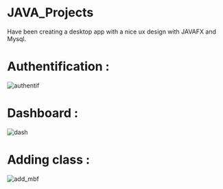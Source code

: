 # JAVA_Projects
Have been creating a desktop app with a nice ux design with JAVAFX and Mysql.

<h1>Authentification :</h1> 

![authentif](https://user-images.githubusercontent.com/44621176/57691847-cc54d780-7634-11e9-83ec-f4b2dcf548a4.JPG)

<h1>Dashboard : </h1> 

![dash](https://user-images.githubusercontent.com/44621176/57691848-cc54d780-7634-11e9-9bea-b0f32ce547c1.JPG)

<h1>Adding class :</h1>

![add_mbf](https://user-images.githubusercontent.com/44621176/57691846-cbbc4100-7634-11e9-87df-7b0116717ba6.JPG)
